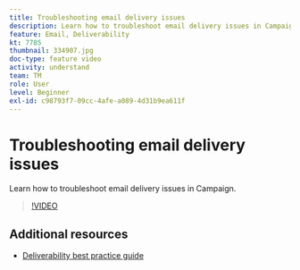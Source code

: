 ```yaml
---
title: Troubleshooting email delivery issues
description: Learn how to troubleshoot email delivery issues in Campaign.
feature: Email, Deliverability
kt: 7785
thumbnail: 334907.jpg
doc-type: feature video
activity: understand
team: TM
role: User
level: Beginner
exl-id: c98793f7-09cc-4afe-a089-4d31b9ea611f
---
```

# Troubleshooting email delivery issues

Learn how to troubleshoot email delivery issues in Campaign.

>[!VIDEO](https://video.tv.adobe.com/v/334907?quality=12)

## Additional resources

* [Deliverability best practice guide](https://experienceleague.adobe.com/docs/deliverability-learn/deliverability-best-practice-guide/introduction.html)
